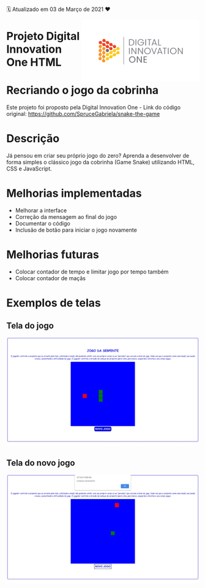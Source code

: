 :spiral_calendar: Atualizado em 03 de Março de 2021 :heart:

<img align="right" alt="GIF" height="160px" src="https://github.com/rdeconti/rdeconti-resources/blob/main/Digital%20Innovation%20One%20-%20Logotipo.png" />

# Projeto Digital Innovation One HTML
# Recriando o jogo da cobrinha
Este projeto foi proposto pela Digital Innovation One - Link do código original: https://github.com/SpruceGabriela/snake-the-game

# Descrição
Já pensou em criar seu próprio jogo do zero? Aprenda a desenvolver de forma simples o clássico jogo da cobrinha (Game Snake) utilizando HTML, CSS e JavaScript.

# Melhorias implementadas
- Melhorar a interface
- Correção da mensagem ao final do jogo
- Documentar o código
- Inclusão de botão para iniciar o jogo novamente

# Melhorias futuras
- Colocar contador de tempo e limitar jogo por tempo também
- Colocar contador de maçãs

# Exemplos de telas

## Tela do jogo
<img src="https://github.com/rdeconti/Bootcamp-DIO-Html-Web-Projeto03/blob/main/serpente.jpeg" />

## Tela do novo jogo
<img src="https://github.com/rdeconti/Bootcamp-DIO-Html-Web-Projeto03/blob/main/mensagem.jpg" />
